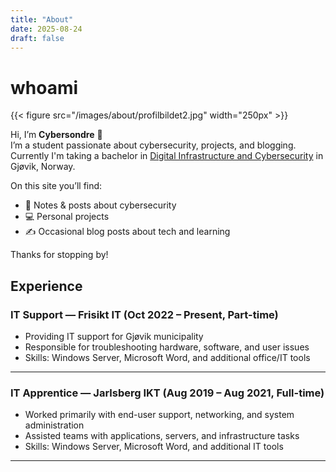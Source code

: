```yaml
---
title: "About"
date: 2025-08-24
draft: false
---
```


# whoami

{{< figure src="/images/about/profilbildet2.jpg" width="250px" >}}


Hi, I’m **Cybersondre** 👋  
I’m a student passionate about cybersecurity, projects, and blogging. Currently I'm taking a bachelor in [Digital Infrastructure and Cybersecurity](https://www.ntnu.no/studier/bdigsec) in Gjøvik, Norway.

On this site you’ll find:  

- 🔐 Notes & posts about cybersecurity  
- 💻 Personal projects  
- ✍️ Occasional blog posts about tech and learning  

Thanks for stopping by!

## Experience

### IT Support — Frisikt IT (Oct 2022 – Present, Part-time)
- Providing IT support for Gjøvik municipality  
- Responsible for troubleshooting hardware, software, and user issues  
- Skills: Windows Server, Microsoft Word, and additional office/IT tools  

---

### IT Apprentice — Jarlsberg IKT (Aug 2019 – Aug 2021, Full-time)
- Worked primarily with end-user support, networking, and system administration  
- Assisted teams with applications, servers, and infrastructure tasks  
- Skills: Windows Server, Microsoft Word, and additional IT tools  

--- 